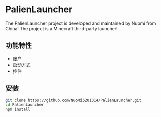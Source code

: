 # PalienLauncher

The PalienLauncher project is developed and maintained by Nuomi from China! The project is a Minecraft third-party launcher!

## 功能特性

- 账户
- 启动方式
- 控件

## 安装

```bash
git clone https://github.com/NuoMi5201314/PalienLauncher.git
cd PalienLauncher
npm install
